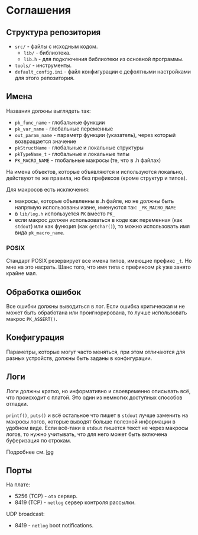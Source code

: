 # Соглашения
## Структура репозитория
* `src/` - файлы с исходным кодом.
    * `lib/` - библиотека.
    * `lib.h` - для подключения библиотеки из основной программы.
* `tools/` - инструменты.
* `default_config.ini` - файл конфигурации с дефолтными настройками для этого репозитория.

## Имена
Названия должны выглядеть так:
* `pk_func_name` - глобальные функции
* `pk_var_name` - глобальные переменные
* `out_param_name` - параметр функции (указатель), через который возвращается значение
* `pkStructName` - глобальные и локальные структуры
* `pkTypeName_t` - глобальные и локальные типы
* `PK_MACRO_NAME` - глобальные макросы (те, что в .h файлах)

На имена объектов, которые объявляются и используются локально, действуют те же правила, но без
префиксов (кроме структур и типов).

Для макросов есть исключения:
* макросы, которые объявленны в .h файле, но не должны быть напрямую использованы извне, именуются
так: `_PK_MACRO_NAME`
* в `lib/log.h` используется `PK` вместо `PK_`
* если макрос должен использоваться в коде как переменная (как `stdout`) или как функция (как
`getchar()`), то можно использовать имя вида `pk_macro_name`.

### POSIX
Стандарт POSIX резервирует все имена типов, имеющие префикс `_t`. Но мне на это насрать. Шанс того,
что имя типа с префиксом `pk` уже занято крайне мал.

## Обработка ошибок
Все ошибки должны выводиться в лог. Если ошибка критическая и не может быть обработана или
проигнорирована, то лучше использовать макрос `PK_ASSERT()`.

## Конфигурация
Параметры, которые могут часто меняться, при этом отличаются для разных устройств, должны быть
заданы в конфигурации.

## Логи
Логи должны кратко, но информативно и своевременно описывать всё, что происходит с платой. Это один
из немногих доступных способов отладки.

`printf()`, `puts()` и всё остальное что пишет в `stdout` лучше заменить на макросы логов, которые
выводят больше полезной информации в удобном виде.
Если всё-таки в `stdout` пишется текст не через макросы логов, то нужно учитывать, что для него
может быть включена буферизация по строкам.

Подробнее см. [log](./log.md)

## Порты
На плате:
* 5256 (TCP) - `ota` сервер.
* 8419 (TCP) - `netlog` сервер контроля рассылки.

UDP broadcast:
* 8419 - `netlog` boot notifications.
